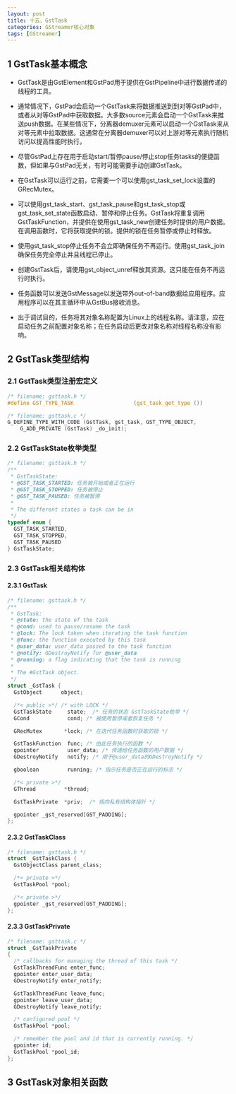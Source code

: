 ```yaml
---
layout: post
title: 十五、GstTask
categories: GStreamer核心对象
tags: [GStreamer]
---
```


## 1 GstTask基本概念

- GstTask是由GstElement和GstPad用于提供在GstPipeline中进行数据传递的线程的工具。

- 通常情况下，GstPad会启动一个GstTask来将数据推送到到对等GstPad中，或者从对等GstPad中获取数据。大多数source元素会启动一个GstTask来推送push数据。在某些情况下，分离器demuxer元素可以启动一个GstTask来从对等元素中拉取数据。这通常在分离器demuxer可以对上游对等元素执行随机访问以提高性能时执行。

- 尽管GstPad上存在用于启动start/暂停pause/停止stop任务tasks的便捷函数，但如果与GstPad无关，有时可能需要手动创建GstTask。

- 在GstTask可以运行之前，它需要一个可以使用gst_task_set_lock设置的GRecMutex。

- 可以使用gst_task_start、gst_task_pause和gst_task_stop或gst_task_set_state函数启动、暂停和停止任务。GstTask将重复调用GstTaskFunction，并提供在使用gst_task_new创建任务时提供的用户数据。在调用函数时，它将获取提供的锁。提供的锁在任务暂停或停止时释放。

- 使用gst_task_stop停止任务不会立即确保任务不再运行。使用gst_task_join确保任务完全停止并且线程已停止。

- 创建GstTask后，请使用gst_object_unref释放其资源。这只能在任务不再运行时执行。

- 任务函数可以发送GstMessage以发送带外out-of-band数据给应用程序。应用程序可以在其主循环中从GstBus接收消息。

- 出于调试目的，任务将其对象名称配置为Linux上的线程名称。请注意，应在启动任务之前配置对象名称；在任务启动后更改对象名称对线程名称没有影响。

## 2 GstTask类型结构

### 2.1 GstTask类型注册宏定义

```c
/* filename: gsttask.h */
#define GST_TYPE_TASK                   (gst_task_get_type ())

/* filename: gsttask.c */
G_DEFINE_TYPE_WITH_CODE (GstTask, gst_task, GST_TYPE_OBJECT,
    G_ADD_PRIVATE (GstTask) _do_init);
```

### 2.2 GstTaskState枚举类型

```c
/* filename: gsttask.h */
/**
 * GstTaskState:
 * @GST_TASK_STARTED: 任务被开始或者正在运行
 * @GST_TASK_STOPPED: 任务被停止
 * @GST_TASK_PAUSED: 任务被暂停
 *
 * The different states a task can be in
 */
typedef enum {
  GST_TASK_STARTED,
  GST_TASK_STOPPED,
  GST_TASK_PAUSED
} GstTaskState;
```

### 2.3 GstTask相关结构体

#### 2.3.1 GstTask

```c
/* filename: gsttask.h */
/**
 * GstTask:
 * @state: the state of the task
 * @cond: used to pause/resume the task
 * @lock: The lock taken when iterating the task function
 * @func: the function executed by this task
 * @user_data: user_data passed to the task function
 * @notify: GDestroyNotify for @user_data
 * @running: a flag indicating that the task is running
 *
 * The #GstTask object.
 */
struct _GstTask {
  GstObject      object;

  /*< public >*/ /* with LOCK */
  GstTaskState     state;  /* 任务的状态 GstTaskState枚举 */
  GCond            cond; /* 被使用暂停或者恢复任务 */

  GRecMutex       *lock; /* 在迭代任务函数时获取的锁 */

  GstTaskFunction  func; /* 由此任务执行的函数 */
  gpointer         user_data; /* 传递给任务函数的用户数据 */
  GDestroyNotify   notify; /* 用于@user_data的GDestroyNotify */

  gboolean         running; /* 指示任务是否正在运行的标志 */

  /*< private >*/
  GThread         *thread;

  GstTaskPrivate  *priv;  /* 指向私有结构体指针 */

  gpointer _gst_reserved[GST_PADDING];
};
```

#### 2.3.2 GstTaskClass

```c
/* filename: gsttask.h */
struct _GstTaskClass {
  GstObjectClass parent_class;

  /*< private >*/
  GstTaskPool *pool;

  /*< private >*/
  gpointer _gst_reserved[GST_PADDING];
};
```

#### 2.3.3 GstTaskPrivate

```c
/* filename: gsttask.c */
struct _GstTaskPrivate
{
  /* callbacks for managing the thread of this task */
  GstTaskThreadFunc enter_func;
  gpointer enter_user_data;
  GDestroyNotify enter_notify;

  GstTaskThreadFunc leave_func;
  gpointer leave_user_data;
  GDestroyNotify leave_notify;

  /* configured pool */
  GstTaskPool *pool;

  /* remember the pool and id that is currently running. */
  gpointer id;
  GstTaskPool *pool_id;
};
```

## 3 GstTask对象相关函数